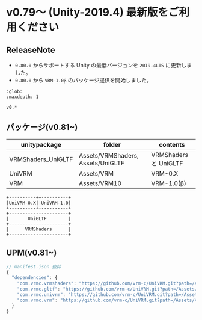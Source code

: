# v0.79～ (Unity-2019.4) 最新版をご利用ください

## ReleaseNote

* `0.80.0` からサポートする Unity の最低バージョンを `2019.4LTS` に更新しました。
* `0.80.0` から `VRM-1.0β` のパッケージ提供を開始しました。

```{toctree}
:glob:
:maxdepth: 1
 
v0.*
```

## パッケージ(v0.81~)

| unitypackage       | folder                            | contents              |
|--------------------|-----------------------------------|-----------------------|
| VRMShaders_UniGLTF | Assets/VRMShaders, Assets/UniGLTF | VRMShaders と UniGLTF |
| UniVRM             | Assets/VRM                        | VRM-0.X               |
| VRM                | Assets/VRM10                      | VRM-1.0(β)            |

```
+----------++----------+
|UniVRM-0.X||UniVRM-1.0|
+----------++----------+
+----------------------+
|       UniGLTF        |
+----------------------+
|      VRMShaders      |
+----------------------+
```

## UPM(v0.81~)

```js
// manifest.json 抜粋
{
  "dependencies": {
    "com.vrmc.vrmshaders": "https://github.com/vrm-c/UniVRM.git?path=/Assets/VRMShaders#v0.82.1",
    "com.vrmc.gltf": "https://github.com/vrm-c/UniVRM.git?path=/Assets/UniGLTF#v0.82.1", // rename unigltf to gltf
    "com.vrmc.univrm": "https://github.com/vrm-c/UniVRM.git?path=/Assets/VRM#v0.82.1",
    "com.vrmc.vrm": "https://github.com/vrm-c/UniVRM.git?path=/Assets/VRM10#v0.82.1", // rename univrm1 to vrm
  }
}
```
